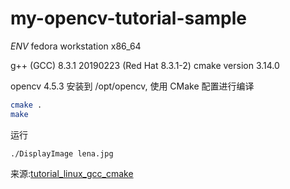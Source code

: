 # my-opencv-tutorial-sample

*ENV*
fedora workstation x86_64

g++ (GCC) 8.3.1 20190223 (Red Hat 8.3.1-2)
cmake version 3.14.0

opencv 4.5.3 安装到 /opt/opencv, 使用 CMake 配置进行编译

```bash
cmake .
make
```
运行

`./DisplayImage lena.jpg`

来源:[tutorial_linux_gcc_cmake](https://docs.opencv.org/4.5.3/db/df5/tutorial_linux_gcc_cmake.html)
